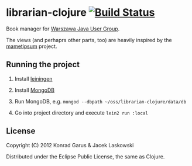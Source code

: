 # librarian-clojure [![Build Status](https://secure.travis-ci.org/jaceklaskowski/librarian-clojure.png)](http://travis-ci.org/jaceklaskowski/librarian-clojure)

Book manager for [Warszawa Java User Group](http://warszawa.jug.pl).

The views (and perhaprs other parts, too) are heavily inspired by the [mametipsum](https://github.com/tvaughan/mametipsum) project.

## Running the project

 1. Install [leiningen](https://github.com/technomancy/leiningen)
 
 2. Install [MongoDB](http://www.mongodb.org/)
 
 3. Run MongoDB, e.g. `mongod --dbpath ~/oss/librarian-clojure/data/db`
 
 4. Go into project directory and execute `lein2 run :local`

## License

Copyright (C) 2012 Konrad Garus & Jacek Laskowski

Distributed under the Eclipse Public License, the same as Clojure.
